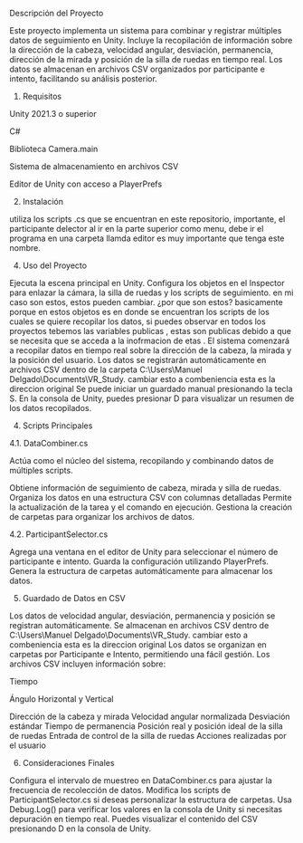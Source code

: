 Descripción del Proyecto

Este proyecto implementa un sistema para combinar y registrar múltiples datos de seguimiento en Unity. Incluye la recopilación de información sobre la dirección de la cabeza, velocidad angular, desviación, permanencia, dirección de la mirada y posición de la silla de ruedas en tiempo real. Los datos se almacenan en archivos CSV organizados por participante e intento, facilitando su análisis posterior.

1. Requisitos

Unity 2021.3 o superior

C#

Biblioteca Camera.main

Sistema de almacenamiento en archivos CSV

Editor de Unity con acceso a PlayerPrefs

2. Instalación

utiliza los scripts .cs que se encuentran en este repositorio, importante, el participante delector al ir en la parte superior como menu, debe ir el programa en una carpeta llamda editor es muy importante que tenga este nombre. 

4. Uso del Proyecto

Ejecuta la escena principal en Unity.
Configura los objetos en el Inspector para enlazar la cámara, la silla de ruedas y los scripts de seguimiento. en mi caso son estos, estos pueden cambiar.
¿por que son estos? basicamente porque en estos objetos es en donde se encuentran los scripts de los cuales se quiere recopilar los datos, si puedes observar en todos los proyectos tebemos las variables publicas , estas son publicas debido a que se necesita que se acceda a la inofrmacion de etas .
El sistema comenzará a recopilar datos en tiempo real sobre la dirección de la cabeza, la mirada y la posición del usuario.
Los datos se registrarán automáticamente en archivos CSV dentro de la carpeta C:\Users\Manuel Delgado\Documents\VR_Study.  cambiar esto a combeniencia esta es la direccion original
Se puede iniciar un guardado manual presionando la tecla S.
En la consola de Unity, puedes presionar D para visualizar un resumen de los datos recopilados.

4. Scripts Principales

4.1. DataCombiner.cs

Actúa como el núcleo del sistema, recopilando y combinando datos de múltiples scripts.

Obtiene información de seguimiento de cabeza, mirada y silla de ruedas.
Organiza los datos en una estructura CSV con columnas detalladas
Permite la actualización de la tarea y el comando en ejecución.
Gestiona la creación de carpetas para organizar los archivos de datos.

4.2. ParticipantSelector.cs

Agrega una ventana en el editor de Unity para seleccionar el número de participante e intento.
Guarda la configuración utilizando PlayerPrefs.
Genera la estructura de carpetas automáticamente para almacenar los datos.

5. Guardado de Datos en CSV

Los datos de velocidad angular, desviación, permanencia y posición se registran automáticamente.
Se almacenan en archivos CSV dentro de C:\Users\Manuel Delgado\Documents\VR_Study. cambiar esto a combeniencia esta es la direccion original
Los datos se organizan en carpetas por Participante e Intento, permitiendo una fácil gestión.
Los archivos CSV incluyen información sobre:

Tiempo

Ángulo Horizontal y Vertical

Dirección de la cabeza y mirada
Velocidad angular normalizada
Desviación estándar
Tiempo de permanencia
Posición real y posición ideal de la silla de ruedas
Entrada de control de la silla de ruedas
Acciones realizadas por el usuario

6. Consideraciones Finales

Configura el intervalo de muestreo en DataCombiner.cs para ajustar la frecuencia de recolección de datos.
Modifica los scripts de ParticipantSelector.cs si deseas personalizar la estructura de carpetas.
Usa Debug.Log() para verificar los valores en la consola de Unity si necesitas depuración en tiempo real.
Puedes visualizar el contenido del CSV presionando D en la consola de Unity.


